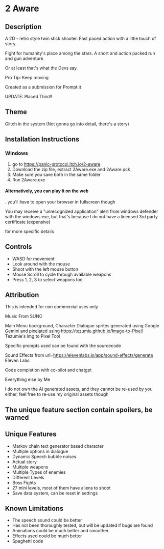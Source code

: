 # 2 Aware

## Description

A 2D - retro style twin stick shooter. Fast paced action with a little touch of story.

Fight for humanity's place among the stars. A short and action packed run and gun adventure. 

Or at least that's what the Devs say.


Pro Tip: Keep moving

Created as a submission for Prompt.it 

UPDATE: Placed Third!!

## Theme

Glitch in the system (Not gonna go into detail, there's a story)

## Installation Instructions

### Windows

1. go to https://panic-protocol.itch.io/2-aware
2. Download the zip file, extract 2Aware.exe and 2Aware.pck
3. Make sure you save both in the same folder
4. Run 2Aware.exe

#### Alternatively, you can play it on the web

. you'll have to open your browser in fullscreen though


You may receive a "unrecognized application" alert from windows defender with the windows exe, but that's because I do not have a licensed 3rd party certificate (expensive)

for more specific details

## Controls

- WASD for movement
- Look around with the mouse
- Shoot with the left mouse button
- Mouse Scroll to cycle through available weapons
- Press 1, 2, 3 to select weapons too

## Attribution

This is intended for non commercial uses only

Music From SUNO

Main Menu background, Character Dialogue sprites generated using 
Google Gemini
and pixelated using https://tezumie.github.io/Image-to-Pixel/  Tezumie's Img to Pixel Tool

Specific prompts used can be found with the sourcecode

Sound Effects from url=https://elevenlabs.io/app/sound-effects/generate Eleven Labs

Code completion with co-pilot and chatgpt

Everything else by Me

I do not own the AI generated assets, and they cannot be re-used by you either, feel free to re-use my original assets though

## The unique feature section contain spoilers, be warned









## Unique Features 

- Markov chain text generator based character
- Multiple options in dialogue
- Dynamic Speech bubble noises
- Actual story
- Multiple weapons
- Multiple Types of enemies
- Different Levels
- Boss Fights
- 27 mini levels, most of them have aliens to shoot
- Save data system, can be reset in settings


## Known Limitations
- The speech sound could be better
- Has not been thoroughly tested, but will be updated if bugs are found
- Animations could be much better and smoother
- Effects used could be much better
- Spaghetti code
